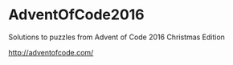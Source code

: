 # AdventOfCode2016
Solutions to puzzles from Advent of Code 2016 Christmas Edition

http://adventofcode.com/
